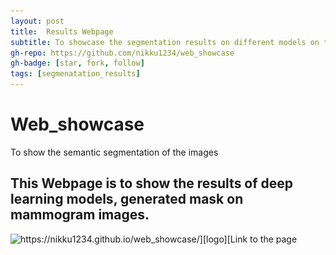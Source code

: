 ```yaml
---
layout: post
title:  Results Webpage
subtitle: To showcase the segmentation results on different models on the mammogram images
gh-repo: https://github.com/nikku1234/web_showcase
gh-badge: [star, fork, follow]
tags: [segmenatation_results]
---
```


# Web_showcase
To show the semantic segmentation of the images

## This Webpage is to show the results of deep learning models, generated mask on mammogram images. 

![https://nikku1234.github.io/web_showcase/][logo][Link to the page ](https://nikku1234.github.io/web_showcase/)

[logo]: https://github.com/nikku1234/web_showcase/blob/gh-pages/logo.png
# 



